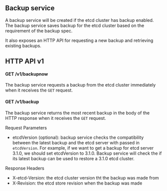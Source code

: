 ## Backup service

A backup service will be created if the etcd cluster has backup enabled.
The backup service saves backup for the etcd cluster based on the requirement of the backup spec.

It also exposes an HTTP API for requesting a new backup and retrieving existing backups.

## HTTP API v1

#### GET /v1/backupnow

The backup service requests a backup from the etcd cluster immediately when it receives the `GET` request.

#### GET /v1/backup

The backup service returns the most recent backup in the body of the HTTP response when it receives the `GET` request.

Request Parameters

- etcdVersion (optional): backup service checks the compatibility between the latest backup and the etcd server with passed in `etcdVersion`.
For example, if we want to get a backup for etcd server 3.1.0, we should set etcdVersion to 3.1.0. Backup service will check the if its latest backup can be used to restore a 3.1.0 etcd cluster.

Response Headers

- X-etcd-Version: the etcd cluster version tht the backup was made from
- X-Revision: the etcd store revision when the backup was made
